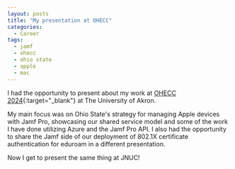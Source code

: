 ```yaml
---
layout: posts
title: "My presentation at OHECC"
categories:
  - Career
tags:
  - jamf
  - ohecc
  - ohio state
  - apple
  - mac
---
```


I had the opportunity to present about my work at [OHECC 2024](https://www.uakron.edu/ohecc/conference-schedule#navday3){:target="\_blank"} at The University of Akron.

My main focus was on Ohio State's strategy for managing Apple devices with Jamf Pro, showcasing our shared service model and some of the work I have done utilizing Azure and the Jamf Pro API. I also had the opportunity to share the Jamf side of our deployment of 802.1X certificate authentication for eduroam in a different presentation.

Now I get to present the same thing at JNUC!

